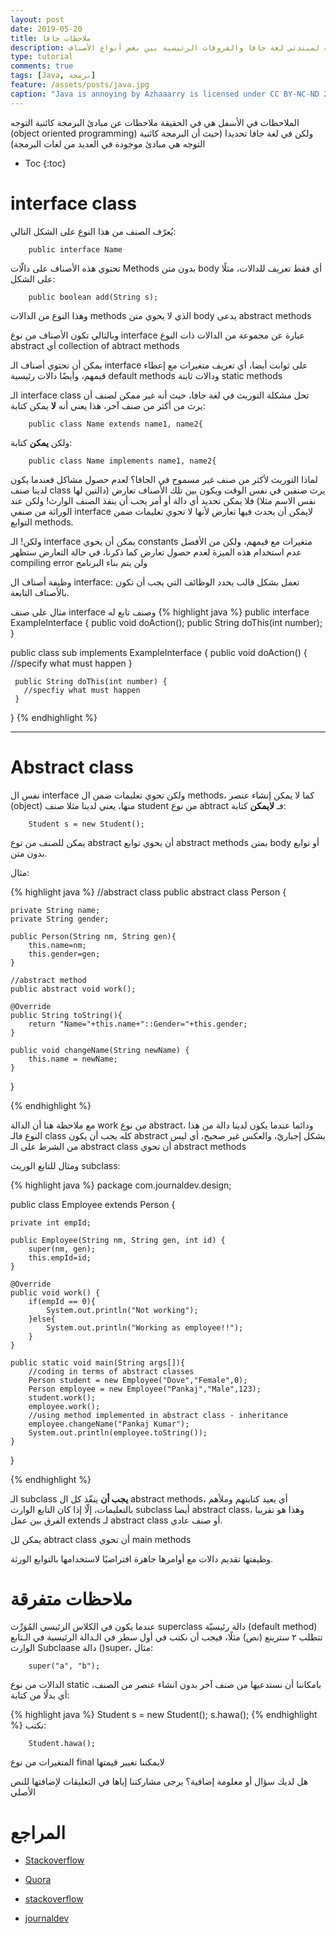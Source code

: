 ```yaml
---
layout: post
date: 2019-05-20
title: ملاحظات جافا
description: ملاحظات هامة لمبتدئي لغة جافا والفروقات الرئيسية بين بعض أنواع الأصناف (interface classes vs abstract classes..)
type: tutorial
comments: true
tags: [Java, برمجة]
feature: /assets/posts/java.jpg
caption: "Java is annoying by Azhaaarry is licensed under CC BY-NC-ND 2.0" 
---
```


الملاحظات في الأسفل هي في الحقيقة ملاحظات عن مبادئ البرمجة كائنية التوجه (object oriented programming) ولكن في لغة جافا تحديدا (حيث أن البرمجة كائنية التوجه هي مبادئ موجودة في العديد من لغات البرمجة)

* Toc
{:toc}


# interface class
يُعرّف الصنف من هذا النوع على الشكل التالي:

		public interface Name

تحتوي هذه الأصناف على دالّات Methods بدون متن body أي فقط تعريف للدالات، مثلًا على الشكل:

		public boolean add(String s);

وهذا النوع من الدالات methods الذي لا يحوي متن body يدعى abstract methods

وبالتالي تكون الأصناف من نوع interface عبارة عن مجموعة من الدالات ذات النوع abstract أي collection of abtract methods

يمكن أن تحتوي أصناف الـ interface على ثوابت أيضا، أي تعريف متغيرات مع إعطاء قيمهم، وأيضًا دالات رئيسية default methods ودالات ثابتة static methods 

الـ interface class تحل مشكلة التوريث في لغة جافا، حيث أنه غير ممكن لصنف أن يرث من أكثر من صنف آخر، هذا يعني أنه **لا** يمكن كتابة:

		public class Name extends name1, name2{

ولكن **يمكن** كتابة:

		public class Name implements name1, name2{

لماذا التوريث ﻷكثر من صنف غير مسموح في الجافا؟ لعدم حصول مشاكل فعندما يكون لدينا صنف class يرث صنفين في نفس الوقت ويكون بين تلك الأصناف تعارض (دالتين لها نفس الاسم مثلا) فلا يمكن تحديد أي دالة أو أمر يجب أن ينفذ الصنف الوارث! ولكن عند الوراثة من صنفي interface لايمكن أن يحدث فيها تعارض ﻷنها لا تحوي تعليمات ضمن التوابع methods.

ولكن! الـ interface يمكن أن يحوي constants متغيرات مع قيمهم، ولكن من الأفضل عدم استخدام هذه الميزة لعدم حصول تعارض كما ذكرنا، في حالة التعارض ستظهر  compiling error
ولن يتم بناء البرنامج

وظيفة أصناف ال interface:  تعمل بشكل قالب يحدد الوظائف التي يجب أن تكون بالأصناف التابعة.

مثال على صنف interface وصنف تابع له
{% highlight java %}
 public interface ExampleInterface {
    public void doAction();
    public String doThis(int number);
 }

 public class sub implements ExampleInterface {
     public void doAction() {
       //specify what must happen
     }

     public String doThis(int number) {
       //specfiy what must happen
     }
 }
{% endhighlight %} 

 
*******

# Abstract class

نفس ال interface ولكن تحوي تعليمات ضمن ال methods، كما لا يمكن إنشاء عنصر (object) منها، يعني لدينا مثلا صنف student من نوع abtract فـ **لايمكن** كتابة:

		Student s = new Student();

يمكن للصنف من نوع abstract أن يحوي توابع abstract methods بمتن body أو توابع بدون متن.

مثال:

{% highlight java %}
//abstract class
public abstract class Person {
	
	private String name;
	private String gender;
	
	public Person(String nm, String gen){
		this.name=nm;
		this.gender=gen;
	}
	
	//abstract method
	public abstract void work();
	
	@Override
	public String toString(){
		return "Name="+this.name+"::Gender="+this.gender;
	}

	public void changeName(String newName) {
		this.name = newName;
	}	
}

{% endhighlight %} 

مع ملاحظة هنا أن الدالة work من نوع abstract، ودائما عندما يكون لدينا دالة من هذا النوع فالـ class كله يجب أن يكون abstract بشكل إجباريّ، والعكس غير صحيح، أي ليس من الشرط على الـ  abstract class أن تحوي abstract methods

 

ومثال للتابع الوريث subclass:

{% highlight java %}
package com.journaldev.design;

public class Employee extends Person {
	
	private int empId;
	
	public Employee(String nm, String gen, int id) {
		super(nm, gen);
		this.empId=id;
	}

	@Override
	public void work() {
		if(empId == 0){
			System.out.println("Not working");
		}else{
			System.out.println("Working as employee!!");
		}
	}
	
	public static void main(String args[]){
		//coding in terms of abstract classes
		Person student = new Employee("Dove","Female",0);
		Person employee = new Employee("Pankaj","Male",123);
		student.work();
		employee.work();
		//using method implemented in abstract class - inheritance
		employee.changeName("Pankaj Kumar");
		System.out.println(employee.toString());
	}

}

{% endhighlight %} 


الـ subclass **يجب أن** ينفّذ كل ال abstract methods، أي يعيد كتابتهم وملأهم بالتعليمات، إلّا إذا كان التابع الوارث subclass أيضا abstract class، وهذا هو تقريبا الفرق بين عمل extends لـ abstract class أو صنف عادي.

يمكن لل abtract class أن تحوي main methods

وظيفتها تقديم دالات مع أوامرها جاهزة افتراضيًا لاستخدامها بالتوابع الورثة.

# ملاحظات متفرقة

عندما يكون في الكلاس الرئيسي المُوَرِّث superclass دالة رئيسيّة (default method) تتطلب ٢ سترينع (نص) مثلًا، فيجب أن نكتب في أول سطر في الـدالة الرئيسية في الـتابع الوارث Subclaase دالة ()super، مثال:

		super("a", "b");


الدالات من نوع static بامكاننا أن نستدعيها من صنف آخر بدون انشاء عنصر من الصنف، أي بدلًا من كتابة:

{% highlight java %}
Student s = new Student();
s.hawa();
{% endhighlight %} 
نكتب:


		Student.hawa();

المتغيرات من نوع final لايمكننا تغيير قيمتها


هل لديك سؤال أو معلومة إضافية؟ يرجى مشاركتنا إياها في التعليقات لإضافتها للنص الأصلي

# المراجع

* [Stackoverflow](https://stackoverflow.com/questions/10839131/implements-vs-extends-when-to-use-whats-the-difference)

* [Quora](https://www.quora.com/What-is-the-need-of-interface-in-Java)

* [stackoverflow](https://stackoverflow.com/questions/8064322/what-is-difference-to-extend-abstract-class-and-non-abstract-class)
* [journaldev](https://www.journaldev.com/1582/abstract-class-in-java)

